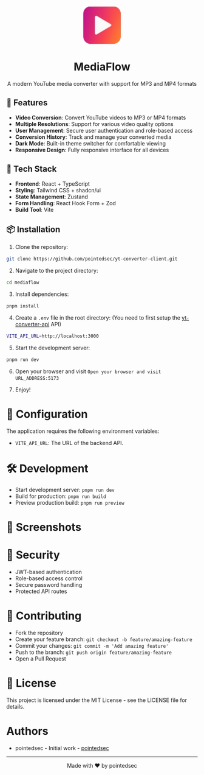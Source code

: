 <div align="center">
  <img src="./public/favicon.png" alt="MediaFlow Logo" width="100" />
  <h1>MediaFlow</h1>
  <p>A modern YouTube media converter with support for MP3 and MP4 formats</p>
</div>

## 🌟 Features

- **Video Conversion**: Convert YouTube videos to MP3 or MP4 formats
- **Multiple Resolutions**: Support for various video quality options
- **User Management**: Secure user authentication and role-based access
- **Conversion History**: Track and manage your converted media
- **Dark Mode**: Built-in theme switcher for comfortable viewing
- **Responsive Design**: Fully responsive interface for all devices

## 🚀 Tech Stack

- **Frontend**: React + TypeScript
- **Styling**: Tailwind CSS + shadcn/ui
- **State Management**: Zustand
- **Form Handling**: React Hook Form + Zod
- **Build Tool**: Vite

## 📦 Installation

1. Clone the repository:
```bash
git clone https://github.com/pointedsec/yt-converter-client.git
```

2. Navigate to the project directory:
```bash
cd mediaflow
```

3. Install dependencies:
```bash
pnpm install
```

4. Create a `.env` file in the root directory: (You need to first setup the [yt-converter-api](https://github.com/pointedsec/yt-converter-api) API)
```bash
VITE_API_URL=http://localhost:3000
```

5. Start the development server:
```bash
pnpm run dev
```

6. Open your browser and visit `Open your browser and visit URL_ADDRESS:5173`

7. Enjoy!

# 🔧 Configuration
The application requires the following environment variables:

- `VITE_API_URL`: The URL of the backend API.

# 🛠️ Development
- Start development server: ```pnpm run dev```
- Build for production: ```pnpm run build```
- Preview production build: ```pnpm run preview```

# 📱 Screenshots

# 🔐 Security
- JWT-based authentication
- Role-based access control
- Secure password handling
- Protected API routes

# 🤝 Contributing
- Fork the repository
- Create your feature branch: ```git checkout -b feature/amazing-feature```
- Commit your changes: ```git commit -m 'Add amazing feature'```
- Push to the branch: ```git push origin feature/amazing-feature```
- Open a Pull Request

# 📄 License
This project is licensed under the MIT License - see the LICENSE file for details.

# Authors
- pointedsec - Initial work - [pointedsec](https://pointedsec.vercel.app)

---

<p style="text-align:center;">Made with ❤️ by pointedsec</p>
